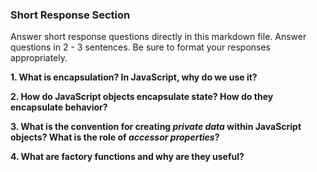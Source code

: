 ### Short Response Section
Answer short response questions directly in this markdown file. Answer questions in 2 - 3 sentences. Be sure to format your responses appropriately.

**1. What is encapsulation? In JavaScript, why do we use it?**

**2. How do JavaScript objects encapsulate state? How do they encapsulate behavior?**

**3. What is the convention for creating _private data_ within JavaScript objects? What is the role of _accessor properties_?**

**4. What are factory functions and why are they useful?**
